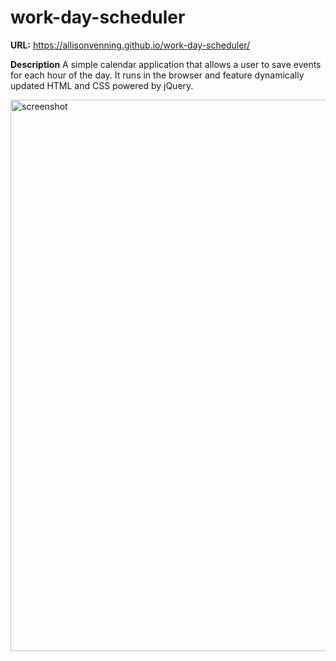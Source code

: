 # work-day-scheduler

**URL:** https://allisonvenning.github.io/work-day-scheduler/ 

**Description**
A simple calendar application that allows a user to save events for each hour of the day. It runs in the browser and feature dynamically updated HTML and CSS powered by jQuery.

<img width="882" alt="screenshot" src="https://user-images.githubusercontent.com/105086429/191311033-69ff802f-9e12-4feb-8e5e-048cd0b450c9.png">
